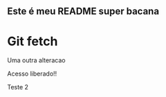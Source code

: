 ## Este é meu README super bacana
# Git fetch

Uma outra alteracao

Acesso liberado!!
<p>Teste 2</p>
